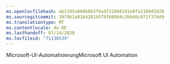 ```yaml
---
ms.openlocfilehash: ab1195a800b0b3f9a9721668241e0fa1389d5d28
ms.sourcegitcommit: 397961a0164281b579f68064c3bb66c071f374d9
ms.translationtype: MT
ms.contentlocale: de-DE
ms.lasthandoff: 07/14/2020
ms.locfileid: "71138539"
---
```

<span data-ttu-id="53d0a-101">Microsoft-UI-Automatisierung</span><span class="sxs-lookup"><span data-stu-id="53d0a-101">Microsoft UI Automation</span></span>